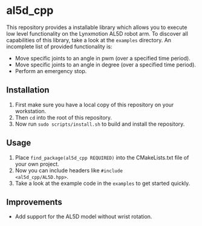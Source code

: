 # al5d_cpp

This repository provides a installable library which allows you to execute low level functionality on the Lynxmotion AL5D robot arm. To discover all capabilities of this library, take a look at the <code>examples</code> directory. An incomplete list of provided functionality is:
* Move specific joints to an angle in pwm (over a specified time period).
* Move specific joints to an angle in degree (over a specified time period).
* Perform an emergency stop.

## Installation
1. First make sure you have a local copy of this repository on your workstation.
1. Then <code>cd</code> into the root of this repository.
1. Now run <code>sudo scripts/install.sh</code> to build and install the repository.

## Usage

1. Place <code>find_package(al5d_cpp REQUIRED)</code> into the CMakeLists.txt file of your own project.
1. Now you can include headers like <code>#include <al5d_cpp/AL5D.hpp></code>.
1. Take a look at the example code in the <code>examples</code> to get started quickly.

## Improvements
* Add support for the AL5D model without wrist rotation.

